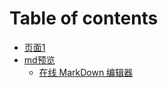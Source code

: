 # Table of contents

* [页面1](README.md)
* [md预览](md-yu-lan/README.md)
  * [在线 MarkDown 编辑器](md-yu-lan/zai-xian-markdown-bian-ji-qi.md)
